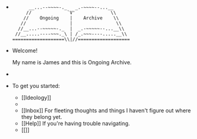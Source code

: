 - ```
        __...--~~~~-._   _.-~~~~--...__
       //             `V'             \\ 
      //    Ongoing    |    Archive    \\
     //                |                \\  
    //__...--~~~~~-._  |  _.-~~~~~--...__\\ 
   //__.....----~~~._\ | /_.~~~----.....__\\
  ===================\\|//===================
  ```
- Welcome! 
  
  My name is James and this is Ongoing Archive.
-
- To get you started:
	- [[Ideology]]
	-
	- [[Inbox]]
	  For fleeting thoughts and things I haven't figure out where they belong yet.
	- [[Help]]
	  If you're having trouble navigating.
	- [[]]